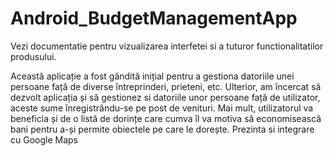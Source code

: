 # Android_BudgetManagementApp

Vezi documentatie pentru vizualizarea interfetei si a tuturor functionalitatilor produsului. 

Această aplicație a fost gândită inițial pentru a gestiona datoriile unei persoane față de diverse întreprinderi, prieteni, etc. 
Ulterior, am încercat să dezvolt aplicația și să gestionez si datoriile unor persoane față de utilizator, aceste sume înregistrându-se pe post de venituri. 
Mai mult, utilizatorul va beneficia și de o listă de dorințe care cumva îl va motiva să economisească bani pentru a-și permite obiectele pe care le dorește.
Prezinta si integrare cu Google Maps

